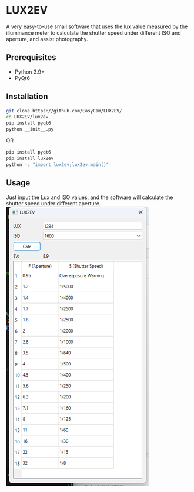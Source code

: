 # LUX2EV

A very easy-to-use small software that uses the lux value measured by the illuminance meter to calculate the shutter speed under different ISO and aperture, and assist photography.


## Prerequisites

- Python 3.9+
- PyQt6

## Installation

```Bash
git clone https://github.com/EasyCam/LUX2EV/
cd LUX2EV/lux2ev
pip install pyqt6
python __init__.py
```

OR 

```Bash
pip install pyqt6
pip install lux2ev
python -c "import lux2ev;lux2ev.main()"
```

## Usage

Just input the Lux and ISO values, and the software will calculate the shutter speed under different aperture.
![](./images/Screenshot.png)